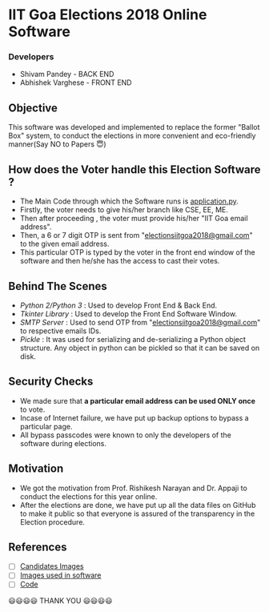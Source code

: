 # IIT Goa Elections 2018 Online Software

### Developers 
+ Shivam Pandey - BACK END 
+ Abhishek Varghese - FRONT END


## Objective
This software was developed and implemented to replace the former "Ballot Box" system, to conduct the elections in more convenient and eco-friendly manner(Say NO to Papers 😇)


## How does the Voter handle this Election Software ?

- The Main Code through which the Software runs is [application.py](https://github.com/AbhishekVarghese/Elections_IITGoa/blob/master/Code/Application.py).  
- Firstly, the voter needs to give his/her branch like CSE, EE, ME.
- Then after proceeding , the voter must provide his/her "IIT Goa email address".
- Then, a 6 or 7 digit OTP is sent from "electionsiitgoa2018@gmail.com" to the given email address.
- This particular OTP is typed by the voter in the front end window of the software and then he/she has the access to cast their votes.

## Behind The Scenes

- *Python 2/Python 3* : Used to develop Front End & Back End. 
- *Tkinter Library* : Used to develop the Front End Software Window.
- *SMTP Server* : Used to send OTP from "electionsiitgoa2018@gmail.com" to respective emails IDs.
- *Pickle* : It was used for serializing and de-serializing a Python object structure. Any object in python can be pickled so that it can be saved on disk.

## Security Checks

- We made sure that **a particular email address can be used ONLY once** to vote.
- Incase of Internet failure, we have put up backup options to bypass a particular page.
- All bypass passcodes were known to only the developers of the software during elections.

## Motivation

- We got the motivation from Prof. Rishikesh Narayan and Dr. Appaji to conduct the elections for this year online.
- After the elections are done, we have put up all the data files on GitHub to make it public so that everyone is assured of the transparency in the Election procedure.

## References

- [ ] [Candidates Images](https://github.com/AbhishekVarghese/Elections_IITGoa/tree/master/Candidates)
- [ ] [Images used in software](https://github.com/AbhishekVarghese/Elections_IITGoa/tree/master/Images)
- [ ] [Code](https://github.com/AbhishekVarghese/Elections_IITGoa/tree/master/Code)

😃😃😃😃 THANK YOU 😃😃😃😃


